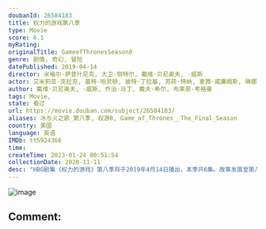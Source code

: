 ```yaml
---
doubanId: 26584183
title: 权力的游戏第八季
type: Movie
score: 6.1
myRating: 
originalTitle: GameofThronesSeason8
genre: 剧情, 奇幻, 冒险
datePublished: 2019-04-14
director: 米格尔·萨普什尼克, 大卫·努特尔, 戴维·贝尼奥夫, ·威斯
actor: 艾米莉亚·克拉克, 基特·哈灵顿, 彼特·丁拉基, 苏菲·特纳, 麦茜·威廉姆斯, 琳娜·海蒂, 伊萨克·亨普斯特德, 尼古拉·科斯特, 约翰·布莱德利, 阿尔菲·艾伦, 皮鲁·埃斯贝克, 格温多兰·克里斯蒂, 利亚姆·坎宁安, 娜塔莉·伊曼纽尔, 康勒斯·希尔, 罗伊·麦克凯恩, 杰罗姆·弗林, 克里斯托弗·海维尤, 约瑟夫·戴浦西, 雅各布·安德森, 伊恩·格雷, 安东·莱瑟, 理查德·多默, 杰玛·韦兰, 本·克朗普顿, 哈弗波·朱利尔斯·比昂森, 丹尼尔·波特曼, 鲁珀特·范西塔特, 贝拉·拉姆齐, 利诺·法希奥利, 卡里斯·范·侯登, 弗拉基米尔·弗迪克, 劳拉·埃尔芬斯通, 安德鲁·麦克雷, 阿丽克西斯·拉本, 阿伦·罗杰斯, 卡德罗莎·奥娜·卡罗尔, 丹尼尔·嘉利甘, 爱丽斯·努克斯, 金·查普曼, 弗兰克·布莱克, 费利克斯·杰米森
author: 戴维·贝尼奥夫, ·威斯, 乔治·马丁, 戴夫·希尔, 布莱恩·考格曼
tags: Movie, 
state: 看过
url: https://movie.douban.com/subject/26584183/
aliases: 冰与火之歌_第八季, 权游8, Game_of_Thrones__The_Final_Season
country: 美国
language: 英语
IMDb: tt5924366
time: 
createTime: 2023-01-24 00:51:54
collectionDate: 2020-11-11
desc: "HBO剧集《权力的游戏》第八季将于2019年4月14日播出，本季共6集。故事发展至第八季，重返临冬城的琼恩·雪诺（基特·哈灵顿KitHarington饰）在布兰·史塔克（伊萨克·亨普斯特德-怀..."
---
```


![image](p2553679104.jpg)

Comment: 
---

